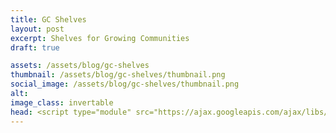 ```yaml
---
title: GC Shelves
layout: post
excerpt: Shelves for Growing Communities
draft: true

assets: /assets/blog/gc-shelves
thumbnail: /assets/blog/gc-shelves/thumbnail.png
social_image: /assets/blog/gc-shelves/thumbnail.png
alt:
image_class: invertable
head: <script type="module" src="https://ajax.googleapis.com/ajax/libs/model-viewer/4.0.0/model-viewer.min.js"></script>
---
```


<!-- environment-image="/assets/blog/vector_magnet/aircraft_workshop_01_1k.hdr" -->
<model-viewer style="height:500px;" src="{{page.assets}}/shelves.glb" ar ar-modes="webxr scene-viewer quick-look" camera-controls poster="{{page.assets}}/shelves.png" shadow-intensity="1"  interaction-prompt="none" auto-rotate> </model-viewer>